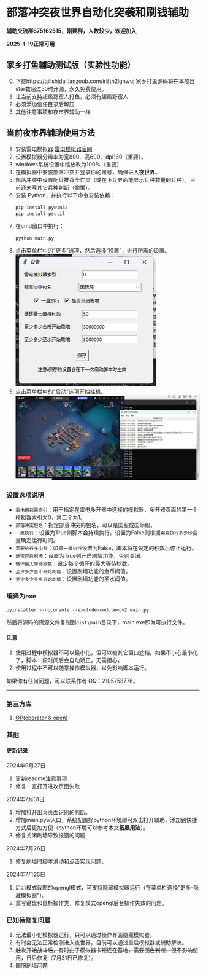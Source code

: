 # 部落冲突夜世界自动化突袭和刷钱辅助
**辅助交流群675162515，刚建群，人数较少，欢迎加入**

**2025-1-19正常可用**
  
## 家乡打鱼辅助测试版（实验性功能）
0. 下载https://qilishidai.lanzoub.com/irBth2lghwuj
家乡打鱼源码将在本项目star数超过50时开源，永久免费使用。
1. 让当前支持超级野蛮人打鱼，必须有超级野蛮人
2. 必须添加信任目录后解压
3. 其他注意事项和夜市界辅助一样

## 当前夜市界辅助使用方法
  

1. 安装雷电模拟器 [雷电模拟器官网](https://www.ldmnq.com/)
2. 设置模拟器分辨率为宽800、高600、dpi160（重要）。
3. windows系统设置中缩放改为100%（重要）
4. 在模拟器中安装部落冲突并登录你的账号，确保进入**夜世界**。
5. 部落冲突中设置配兵推荐全亡灵（或在下兵界面能显示兵种数量的兵种），目前还未写其它兵种判断（偷懒）。
6. 安装 Python，并执行以下命令安装依赖：
    ```shell
    pip install pywin32
    pip install psutil
    ```
7. 在cmd窗口中执行：
   ```shell
   python main.py   
   ```
8. 点击菜单栏中的“更多”选项，然后选择“设置”，进行所需的设置。![设置界面](img/设置界面.png)
9. 点击菜单栏中的“启动”选项开始挂机。![运行界面](img/运行界面.png)

### 设置选项说明
- `雷电模拟器索引`：用于指定在雷电多开器中选择的模拟器，多开器页面的第一个模拟器索引为0，第二个为1。
- `部落冲突包名`：指定部落冲突的包名，可以是国服或国际服。
- `一直执行`：设置为True则脚本会持续执行，设置为False则根据`需要执行多少秒`变量确定运行时间。
- `需要执行多少秒`：如果`一直执行`设置为False，脚本将在设定的秒数后停止运行。
- `是否开启刷墙`：设置为True则开启刷墙功能，否则关闭。
- `循环最大等待秒数`：设定每个循环的最大等待秒数。
- `至少多少金币开始刷墙`：设置刷墙功能的金币阈值。
- `至少多少圣水开始刷墙`：设置刷墙功能的圣水阈值。

### 编译为exe
```shell
pyinstaller --noconsole --exclude-module=cv2 main.py
```
然后将源码的资源文件复制到`dist\main`目录下，main.exe即为可执行文件。

#### 注意
1. 使用过程中模拟器不可以最小化，但可以被其它窗口遮挡。如果不小心最小化了，脚本一段时间后会自动矫正，无需担心。
2. 使用过程中不可以随意操作模拟器，以免影响脚本运行。


如果你有任何问题，可以联系作者 QQ：2105758776。

---


### 第三方库
1. [OP(operator & open)](https://github.com/WallBreaker2/op)

### 其他

#### 更新记录
2024年9月27日
1. 更新readme注意事项
2. 修复一直打开进攻页面失败

2024年7月31日
1. 增加打开出兵页面识别的判断。
2. 增加main.pyw入口，系统配置好python环境即可双击打开辅助，添加到快捷方式后更加方便（python环境可以参考本文**拓展用法**）。
3. 修复关闭刷墙导致报错的问题

2024年7月26日
1. 修复刷墙时脚本滑动和点击实现问题。

2024年7月25日
1. 后台模式截图的opengl模式，可支持隐藏模拟器运行（在菜单栏选择“更多-隐藏模拟器”）。
2. 重写键盘和鼠标操作类，修复模式opengl后台操作失效的问题。

### 已知待修复问题
1. 无法最小化模拟器运行，只可以通过操作界面隐藏模拟器。
2. 有时会无法正常检测进入夜世界，目前可以通过重启模拟器或辅助解决。
3. ~~触发开始战斗后，有时由于模拟器卡顿还在基地，需要图色判断，但不影响使用，日后修复~~（7月31日已修复）。
4. 国服刷墙问题
